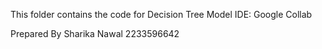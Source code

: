 This folder contains the code for Decision Tree Model
IDE: Google Collab

Prepared By
Sharika Nawal
2233596642
